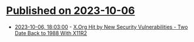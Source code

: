 # [Published on 2023-10-06](index.md)

* [2023-10-06, 18:03:00](https://soylentnews.org/article.pl?sid=23/10/05/0539254&from=rss) - [X.Org Hit by New Security Vulnerabilities - Two Date Back to 1988 With X11R2](https://soylentnews.org/article.pl?sid=23/10/05/0539254&from=rss)
